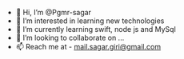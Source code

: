 - 👋 Hi, I’m @Pgmr-sagar
- 👀 I’m interested in learning new technologies
- 🌱 I’m currently learning swift, node js and MySql
- 💞️ I’m looking to collaborate on ...
- 📫 Reach me at -  mail.sagar.giri@gmail.com

<!---
Pgmr-sagar/Pgmr-sagar is a ✨ special ✨ repository because its `README.md` (this file) appears on your GitHub profile.
You can click the Preview link to take a look at your changes.
--->
